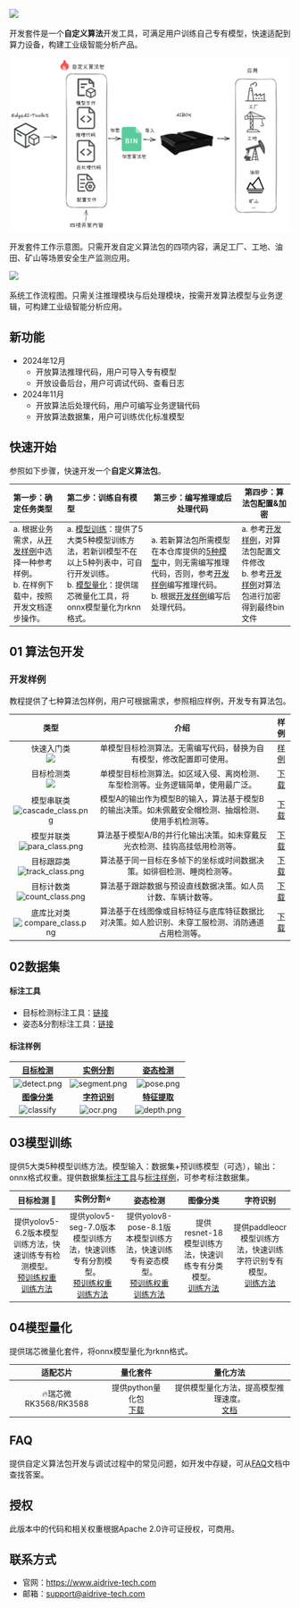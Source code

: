 ![](docs/assets/banner.png)

开发套件是一个**自定义算法**开发工具，可满足用户训练自己专有模型，快速适配到算力设备，构建工业级智能分析产品。

![](docs/assets/homepage.png)

开发套件工作示意图。只需开发自定义算法包的四项内容，满足工厂、工地、油田、矿山等场景安全生产监测应用。

![](docs/assets/homepage2.png)

系统工作流程图。只需关注推理模块与后处理模块，按需开发算法模型与业务逻辑，可构建工业级智能分析应用。



## 新功能

- 2024年12月
  - 开放算法推理代码，用户可导入专有模型
  - 开放设备后台，用户可调试代码、查看日志
- 2024年11月
  - 开放算法后处理代码，用户可编写业务逻辑代码
  - 开放算法数据集，用户可训练优化标准模型

## 快速开始

参照如下步骤，快速开发一个**自定义算法包**。

| 第一步：确定任务类型                                         | 第二步：训练自有模型                                         | 第三步：编写推理或后处理代码                                 | 第四步：算法包配置&加密                                      |
| :----------------------------------------------------------- | :----------------------------------------------------------- | ------------------------------------------------------------ | ------------------------------------------------------------ |
| a. 根据业务需求，从[开发样例](#开发样例)中选择一种参考样例。<br>b. 在样例下载中，按照开发文档逐步操作。 | a. [模型训练](#03模型训练)：提供了5大类5种模型训练方法，若新训模型不在以上5种列表中，可自行开发训练。<br>b. [模型量化](#04模型量化)：提供瑞芯微量化工具，将onnx模型量化为rknn格式。 | a. 若新算法包所需模型在本仓库提供的[5种模型](#03模型训练)中，则无需编写推理代码，否则，参考[开发样例](#开发样例)编写推理代码。<br>b. 根据[开发样例](#开发样例)编写后处理代码。 | a. 参考[开发样例](#开发样例)，对算法包配置文件修改<br>b. 参考[开发样例](#开发样例)对算法包进行加密得到最终bin文件 |

## 01 算法包开发

### 开发样例

教程提供了七种算法包样例，用户可根据需求，参照相应样例，开发专有算法包。

|                             类型                             |                             介绍                             |                     样例                     |
| :----------------------------------------------------------: | :----------------------------------------------------------: | :------------------------------------------: |
| 快速入门类<br><img src="docs/assets/obj_class.png" style="opacity: 1;"> | 单模型目标检测算法。无需编写代码，替换为自有模型，修改配置即可使用。 |     [样例](engine/examples/quick_start)      |
| 目标检测类<br><img src="docs/assets/obj_class.png" style="opacity: 1;"> | 单模型目标检测算法。如区域入侵、离岗检测、车型检测等。业务逻辑简单，使用最广泛。 |   [下载](engine/examples/object_detection)   |
| 模型串联类<br>![cascade_class.png](docs/assets/cascade_class.png) | 模型A的输出作为模型B的输入，算法基于模型B的输出决策。如未佩戴安全帽检测、抽烟检测、使用手机检测等。 |   [下载](engine/examples/model_cascading)    |
| 模型并联类<br>![para_class.png](docs/assets/para_class.png)  | 算法基于模型A/B的并行化输出决策。如未穿戴反光衣检测、挂钩高挂低用检测等。 |  [下载](engine/examples/model_parallelism)   |
| 目标跟踪类<br>![track_class.png](docs/assets/track_class.png) | 算法基于同一目标在多帧下的坐标或时间数据决策。如徘徊检测、睡岗检测等。 |   [下载](engine/examples/object_tracking)    |
| 目标计数类<br>![count_class.png](docs/assets/count_class.png) | 算法基于跟踪数据与预设直线数据决策。如人员计数、车辆计数等。 |   [下载](engine/examples/object_counting)    |
| 底库比对类<br>![compare_class.png](docs/assets/compare_class.png) | 算法基于在线图像或目标特征与底库特征数据比对决策。如人脸识别、未穿工服检测、消防通道占用检测等。 | [下载](engine/examples/base_lib_comparision) |

## 02数据集

#### 标注工具

- 目标检测标注工具：[链接](https://pan.baidu.com/s/1PvFf5yUyW1jwhyiDWbFDEg?pwd=0000)
- 姿态&分割标注工具：[链接](https://pan.baidu.com/s/1PXnlpoZxmtK1cThaFEj1vg?pwd=0000)

#### 标注样例

| [**目标检测**](https://pan.baidu.com/s/1luEjFr8_SHCRHhJFSkqjcA?pwd=0000) | [**实例分割**](https://pan.baidu.com/s/1fCIEHnce3V48h6ZZtKhq0A?pwd=0000) | [**姿态检测**](https://pan.baidu.com/s/1k5FKOWfKoInTKOEuuh8uLg?pwd=0000) |
| :----------------------------------------------------------: | :----------------------------------------------------------: | :----------------------------------------------------------: |
|            ![detect.png](docs/assets/detect.png)             |           ![segment.png](docs/assets/segment.png)            |              ![pose.png](docs/assets/pose.png)               |
| [**图像分类**](https://pan.baidu.com/s/1heYpj7qgexHhIaQQ8_pDEA?pwd=0000) | [**字符识别**](https://pan.baidu.com/s/1Z9h46BJiRKqI_MKYUeoPLg?pwd=0000) | [**特征提取**](https://pan.baidu.com/s/1PHuvWME52MbeCgF3MvXTZQ?pwd=0000 ) |
|            ![classify](docs/assets/classify.png)             |               ![ocr.png](docs/assets/ocr.png)                |             ![depth.png](docs/assets/depth.png)              |

## 03模型训练

提供5大类5种模型训练方法。模型输入：数据集+预训练模型（可选），输出：onnx格式权重。提供数据集[标注工具](#标注工具)与[标注样例](#标注样例)，可参考标注数据集。

|                          目标检测 🚀                          |                          实例分割⭐                           |                           姿态检测                           |                           图像分类                           |                           字符识别                           |
| :----------------------------------------------------------: | :----------------------------------------------------------: | :----------------------------------------------------------: | :----------------------------------------------------------: | :----------------------------------------------------------: |
| 提供yolov5-6.2版本模型训练方法，快速训练专有检测模型。<br>[预训练权重](https://pan.baidu.com/s/1eGCl5q809TVYe8vh7heh3A?pwd=0000)<br>[训练方法](train/detection/yolov5/README.md) | 提供yolov5-seg-7.0版本模型训练方法，快速训练专有分割模型。<br>[预训练权重](https://pan.baidu.com/s/11XLNJquvQB8zvBla9XhXpA?pwd=0000)<br>[训练方法](train/segmentation/yolov5-seg/README.md) | 提供yolov8-pose-8.1版本模型训练方法，快速训练专有姿态模型。<br>[预训练权重](https://pan.baidu.com/s/1tsMtCUsilnOUZTt-kD--XA?pwd=0000)<br>[训练方法](train/pose/yolov8-pose/README.md) | 提供resnet-18模型训练方法，快速训练专有分类模型。<br>[训练方法](train/classify/resnet18/README.md) | 提供paddleocr模型训练方法，快速训练字符识别专有模型。<br>[训练方法](train/ocr/paddleocr) |

## 04模型量化

提供瑞芯微量化套件，将onnx模型量化为rknn格式。

|       适配芯片       |                           量化套件                           |                           量化方法                           |
| :------------------: | :----------------------------------------------------------: | :----------------------------------------------------------: |
| 🔥瑞芯微RK3568/RK3588 | 提供python量化包<br>[下载](https://pan.baidu.com/s/1AVKxKGzBEc0iBMuSMJaDJQ?pwd=0000) | 提供模型量化方法，提高模型推理速度。<br>[文档](quantization/rockchip/README.md) |


## FAQ

提供自定义算法包开发与调试过程中的常见问题，如开发中存疑，可从[FAQ](./docs/FAQ.md)文档中查找答案。

## 授权

此版本中的代码和相关权重根据Apache 2.0许可证授权，可商用。



## 联系方式

- 官网：https://www.aidrive-tech.com
- 邮箱：support@aidrive-tech.com

